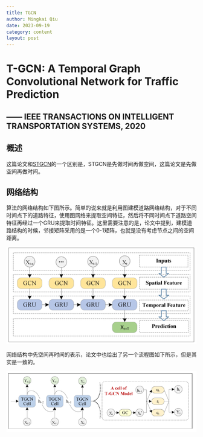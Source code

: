 ```yaml
---
title: TGCN
author: Mingkai Qiu
date: 2023-09-19
category: content
layout: post
---
```


# T-GCN: A Temporal Graph Convolutional Network for Traffic Prediction
## —— IEEE TRANSACTIONS ON INTELLIGENT TRANSPORTATION SYSTEMS, 2020

## 概述
这篇论文和[STGCN](/content/2023-09-19-STGCN.html)的一个区别是，STGCN是先做时间再做空间，这篇论文是先做空间再做时间。

## 网络结构
算法的网络结构如下图所示。简单的说来就是利用图建模道路网络结构，对于不同时间点下的道路特征，使用图网络来提取空间特征，然后将不同时间点下道路空间特征再经过一个GRU来提取时间特征。这里需要注意的是，论文中提到，建模道路结构的时候，邻接矩阵采用的是一个0-1矩阵，也就是没有考虑节点之间的空间距离。

![网络结构](/images/TGCN-network.png "TGCN-network")

网络结构中先空间再时间的表示，论文中也给出了另一个流程图如下所示，但是其实是一致的。

![网络结构2](/images/TGCN-pipeline.png "TGCN-pipeline")